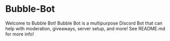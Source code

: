 # Bubble-Bot
Welcome to Bubble Bot! Bubble Bot is a multipurpose Discord Bot that can help with moderation, giveaways, server setup, and more! See README.md for more info!
